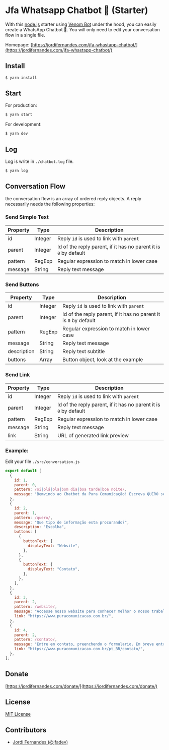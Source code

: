 # Jfa Whatsapp Chatbot 💬 (Starter)

With this [node.js](https://nodejs.org/) starter using [Venom Bot](https://github.com/orkestral/venom) under the hood, 
you can easily create a WhatsApp Chatbot 💬. 
You will only need to edit your conversation flow in a single file.

Homepage: [https://jordifernandes.com/jfa-whastapp-chatbot/](https://jordifernandes.com/jfa-whastapp-chatbot/)

## Install

```bash
$ yarn install
```

## Start

For production:

```bash
$ yarn start
```

For development:

```bash
$ yarn dev
```

## Log

Log is write in `./chatbot.log` file.

```bash
$ yarn log
```

## Conversation Flow

the conversation flow is an array of ordered reply objects.
A reply necessarily needs the following properties:

### Send Simple Text

| Property | Type    | Description                                                      |
|----------|---------|------------------------------------------------------------------|
| id       | Integer | Reply `id` is used to link with `parent`                         |
| parent   | Integer | Id of the reply parent, if it has no parent it is `0` by default |
| pattern  | RegExp  | Regular expression to match in lower case                        |
| message  | String  | Reply text message                                               |

### Send Buttons

| Property    | Type    | Description                                                      |
|-------------|---------|------------------------------------------------------------------|
| id          | Integer | Reply `id` is used to link with `parent`                         |
| parent      | Integer | Id of the reply parent, if it has no parent it is `0` by default |
| pattern     | RegExp  | Regular expression to match in lower case                        |
| message     | String  | Reply text message                                               |
| description | String  | Reply text subtitle                                              |
| buttons     | Array   | Button object, look at the example                               |

### Send Link

| Property | Type    | Description                                                      |
|----------|---------|------------------------------------------------------------------|
| id       | Integer | Reply `id` is used to link with `parent`                         |
| parent   | Integer | Id of the reply parent, if it has no parent it is `0` by default |
| pattern  | RegExp  | Regular expression to match in lower case                        |
| message  | String  | Reply text message                                               |
| link     | String  | URL of generated link preview                                    |

### Example:

Edit your file `./src/conversation.js`

```javascript
export default [
  {
    id: 1,
    parent: 0,
    pattern: /oi|olá|ola|bom dia|boa tarde|boa noite/,
    message: "Bemvindo ao Chatbot da Pura Comunicação! Escreva QUERO se quer mais informação.",
  },
  {
    id: 2,
    parent: 1,
    pattern: /quero/,
    message: "Que tipo de informação esta procurando?",
    description: "Escolha",
    buttons: [
      {
        buttonText: {
          displayText: "Website",
        },
      },
      {
        buttonText: {
          displayText: "Contato",
        },
      },
    ],
  },
  {
    id: 3,
    parent: 2,
    pattern: /website/,
    message: "Accesse nosso website para conhecer melhor o nosso trabalho.",
    link: "https://www.puracomunicacao.com.br/",
  },
  {
    id: 4,
    parent: 2,
    pattern: /contato/,
    message: "Entre em contato, preenchendo o formulario. Em breve entraremos em contato com você.",
    link: "https://www.puracomunicacao.com.br/pt_BR/contato/",
  },
];
```

## Donate

[https://jordifernandes.com/donate/](https://jordifernandes.com/donate/)

## License

[MIT License](LICENSE)

## Contributors

- [Jordi Fernandes (@jfadev)](https://github.com/jfadev)